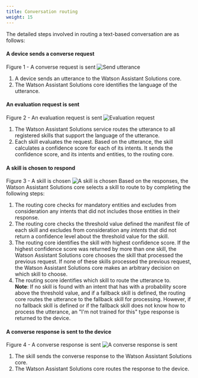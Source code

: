 ```yaml
---
title: Conversation routing
weight: 15
---
```

The detailed steps involved in routing a text-based conversation are as follows:

#### A device sends a converse request
Figure 1 - A converse request is sent
![Send utterance]({{site.baseurl}}/images/send_utterance.png)
1. A device sends an utterance to the Watson Assistant Solutions core.
2. The Watson Assistant Solutions core identifies the language of the utterance.

#### An evaluation request is sent
Figure 2 - An evaluation request is sent
![Evaluation request]({{site.baseurl}}/images/evaluation_request.png)
1. The Watson Assistant Solutions service routes the utterance to all registered skills that support the language of the utterance.
2. Each skill evaluates the request.  Based on the utterance, the skill calculates a confidence score for each of its intents. It sends the confidence score, and its intents and entities, to the routing core.

#### A skill is chosen to respond
Figure 3 - A skill is chosen
![A skill is chosen]({{site.baseurl}}/images/select_skill.png)
Based on the responses, the Watson Assistant Solutions core selects a skill to route to by completing the following steps:
1. The routing core checks for mandatory entities and excludes from consideration any intents that did not includes those entities in their response.
2. The routing core checks the threshold value defined the manifest file of each skill and excludes from consideration any _intents_ that did not return a confidence level about the threshold value for the skill.
3. The routing core identifies the skill with highest confidence score.  If the highest confidence score was returned by more than one skill, the Watson Assistant Solutions core chooses the skill that processed the previous request. If none of these skills processed the previous request, the Watson Assistant Solutions core makes an arbitrary decision on which skill to choose.
4. The routing score identifies which skill to route the utterance to.<br>
**Note**: If no skill is found with an intent that has with a probability score above the threshold value, and if a fallback skill is defined, the routing core routes the utterance to the fallback skill for processing.  However, if no fallback skill is defined or if the fallback skill does not know how to process the utterance, an "I'm not trained for this" type response is returned to the device.

#### A converse response is sent to the device
Figure 4 - A converse response is sent
![A converse response is sent]({{site.baseurl}}/images/send_response.PNG)
1. The skill sends the converse response to the Watson Assistant Solutions core.
2. The Watson Assistant Solutions core routes the response to the device.
